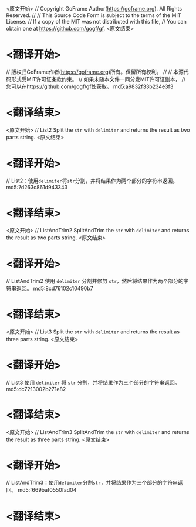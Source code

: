 
<原文开始>
// Copyright GoFrame Author(https://goframe.org). All Rights Reserved.
//
// This Source Code Form is subject to the terms of the MIT License.
// If a copy of the MIT was not distributed with this file,
// You can obtain one at https://github.com/gogf/gf.
<原文结束>

# <翻译开始>
// 版权归GoFrame作者(https://goframe.org)所有。保留所有权利。
//
// 本源代码形式受MIT许可证条款约束。
// 如果未随本文件一同分发MIT许可证副本，
// 您可以在https://github.com/gogf/gf处获取。 md5:a9832f33b234e3f3
# <翻译结束>


<原文开始>
// List2 Split the `str` with `delimiter` and returns the result as two parts string.
<原文结束>

# <翻译开始>
// List2：使用`delimiter`将`str`分割，并将结果作为两个部分的字符串返回。 md5:7d263c861d943343
# <翻译结束>


<原文开始>
// ListAndTrim2 SplitAndTrim the `str` with `delimiter` and returns the result as two parts string.
<原文结束>

# <翻译开始>
// ListAndTrim2 使用 `delimiter` 分割并修剪 `str`，然后将结果作为两个部分的字符串返回。 md5:8cd76102c10490b7
# <翻译结束>


<原文开始>
// List3 Split the `str` with `delimiter` and returns the result as three parts string.
<原文结束>

# <翻译开始>
// List3 使用 `delimiter` 将 `str` 分割，并将结果作为三个部分的字符串返回。 md5:dc7213002b271e82
# <翻译结束>


<原文开始>
// ListAndTrim3 SplitAndTrim the `str` with `delimiter` and returns the result as three parts string.
<原文结束>

# <翻译开始>
// ListAndTrim3：使用`delimiter`分割`str`，并将结果作为三个部分的字符串返回。 md5:f669baf0550fad04
# <翻译结束>

